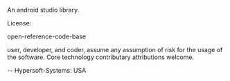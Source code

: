 An android studio library.

License:

open-reference-code-base

user, developer, and coder, assume any assumption of risk for the usage of the
software. Core technology contributary attributions welcome.

-- Hypersoft-Systems: USA
